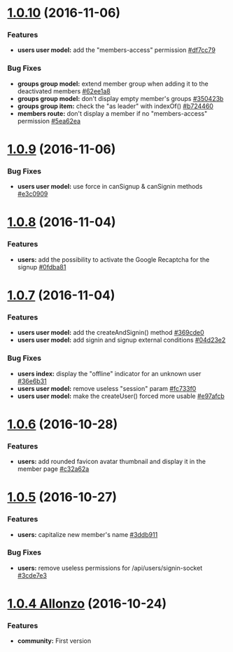 <a name="1.0.10"></a>
# [1.0.10](https://github.com/CodeCorico/allons-y-community/compare/1.0.9...1.0.10) (2016-11-06)

### Features
* **users user model:** add the "members-access" permission [#df7cc79](https://github.com/CodeCorico/allons-y-community/commit/df7cc79)

### Bug Fixes
* **groups group model:** extend member group when adding it to the deactivated members [#62ee1a8](https://github.com/CodeCorico/allons-y-community/commit/62ee1a8)
* **groups group model:** don't display empty member's groups [#350423b](https://github.com/CodeCorico/allons-y-community/commit/350423b)
* **groups group item:** check the "as leader" with indexOf() [#b724460](https://github.com/CodeCorico/allons-y-community/commit/b724460)
* **members route:** don't display a member if no "members-access" permission [#5ea62ea](https://github.com/CodeCorico/allons-y-community/commit/5ea62ea)

<a name="1.0.9"></a>
# [1.0.9](https://github.com/CodeCorico/allons-y-community/compare/1.0.8...1.0.9) (2016-11-06)

### Bug Fixes
* **users user model:** use force in canSignup & canSignin methods [#e3c0909](https://github.com/CodeCorico/allons-y-community/commit/e3c0909)

<a name="1.0.8"></a>
# [1.0.8](https://github.com/CodeCorico/allons-y-community/compare/1.0.7...1.0.8) (2016-11-04)

### Features
* **users:** add the possibility to activate the Google Recaptcha for the signup [#0fdba81](https://github.com/CodeCorico/allons-y-community/commit/0fdba81)

<a name="1.0.7"></a>
# [1.0.7](https://github.com/CodeCorico/allons-y-community/compare/1.0.6...1.0.7) (2016-11-04)

### Features
* **users user model:** add the createAndSignin() method [#369cde0](https://github.com/CodeCorico/allons-y-community/commit/369cde0)
* **users user model:** add signin and signup external conditions [#04d23e2](https://github.com/CodeCorico/allons-y-community/commit/04d23e2)

### Bug Fixes
* **users index:** display the "offline" indicator for an unknown user [#36e6b31](https://github.com/CodeCorico/allons-y-community/commit/36e6b31)
* **users user model:** remove useless "session" param [#fc733f0](https://github.com/CodeCorico/allons-y-community/commit/fc733f0)
* **users user model:** make the createUser() forced more usable [#e97afcb](https://github.com/CodeCorico/allons-y-community/commit/e97afcb)

<a name="1.0.6"></a>
# [1.0.6](https://github.com/CodeCorico/allons-y-community/compare/1.0.5...1.0.6) (2016-10-28)

### Features
* **users:** add rounded favicon avatar thumbnail and display it in the member page [#c32a62a](https://github.com/CodeCorico/allons-y-community/commit/c32a62a)

<a name="1.0.5"></a>
# [1.0.5](https://github.com/CodeCorico/allons-y-community/compare/1.0.4...1.0.5) (2016-10-27)

### Features
* **users:** capitalize new member's name [#3ddb911](https://github.com/CodeCorico/allons-y-community/commit/3ddb911)

### Bug Fixes
* **users:** remove useless permissions for /api/users/signin-socket [#3cde7e3](https://github.com/CodeCorico/allons-y-community/commit/3cde7e3)

<a name="1.0.4"></a>
# [1.0.4 Allonzo](https://github.com/CodeCorico/allons-y-community/releases/tag/1.0.4) (2016-10-24)

### Features
* **community:** First version
